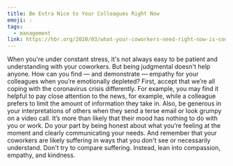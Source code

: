 ```yaml
---
title: Be Extra Nice to Your Colleagues Right Now
emoji: 💡
tags:
  - management
link: https://hbr.org/2020/03/what-your-coworkers-need-right-now-is-compassion?utm_medium=email&utm_source=newsletter_daily&utm_campaign=mtod_notactsubs
---
```


When you're under constant stress, it's not always easy to be patient and understanding with your coworkers. But being judgmental doesn't help anyone. How can you find — and demonstrate — empathy for your colleagues when you’re emotionally depleted? First, accept that we’re all coping with the coronavirus crisis differently. For example, you may find it helpful to pay close attention to the news, for example, while a colleague prefers to limit the amount of information they take in. Also, be generous in your interpretations of others when they send a terse email or look grumpy on a video call. It’s more than likely that their mood has nothing to do with you or work. Do your part by being honest about what you’re feeling at the moment and clearly communicating your needs. And remember that your coworkers are likely suffering in ways that you don't see or necessarily understand. Don't try to compare suffering. Instead, lean into compassion, empathy, and kindness.
